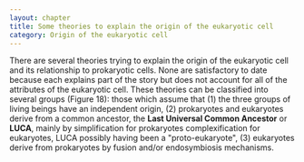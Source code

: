 ```yaml
---
layout: chapter
title: Some theories to explain the origin of the eukaryotic cell
category: Origin of the eukaryotic cell
---
```

There are several theories trying to explain the origin of the eukaryotic cell and its relationship to prokaryotic cells. None are satisfactory to date because each explains part of the story but does not account for all of the attributes of the eukaryotic cell. These theories can be classified into several groups (Figure 18): those which assume that (1) the three groups of living beings have an independent origin, (2) prokaryotes and eukaryotes derive from a common ancestor, the **Last Universal Common Ancestor** or **LUCA**, mainly by simplification for prokaryotes complexification for eukaryotes, LUCA possibly having been a "proto-eukaryote", (3) eukaryotes derive from prokaryotes by fusion and/or endosymbiosis mechanisms.
